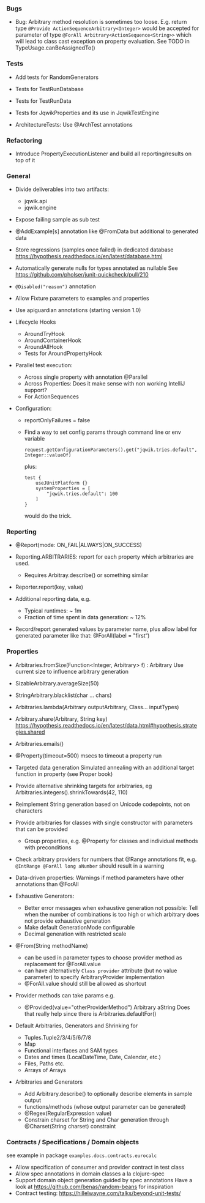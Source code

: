 ### Bugs

- Bug: Arbitrary method resolution is sometimes too loose.
  E.g. return type `@Provide ActionSequenceArbitrary<Integer>` would be accepted
  for parameter of type `@ForAll Arbitrary<ActionSequence<String>>` which will lead
  to class cast exception on property evaluation. See TODO in TypeUsage.canBeAssignedTo()
  
### Tests

- Add tests for RandomGenerators
- Tests for TestRunDatabase
- Tests for TestRunData
- Tests for JqwikProperties and its use in JqwikTestEngine

- ArchitectureTests: Use @ArchTest annotations

### Refactoring

- Introduce PropertyExecutionListener and build all reporting/results on top of it

### General

- Divide deliverables into two artifacts:
  - jqwik.api
  - jqwik.engine

- Expose failing sample as sub test

- @AddExample[s] annotation like @FromData but additional to generated data

- Store regressions (samples once failed) in dedicated database
  https://hypothesis.readthedocs.io/en/latest/database.html

- Automatically generate nulls for types annotated as nullable
  See https://github.com/pholser/junit-quickcheck/pull/210

- `@Disabled("reason")` annotation

- Allow Fixture parameters to examples and properties

- Use apiguardian annotations (starting version 1.0)

- Lifecycle Hooks
  - AroundTryHook
  - AroundContainerHook
  - AroundAllHook
  - Tests for AroundPropertyHook

- Parallel test execution:
  - Across single property with annotation @Parallel 
  - Across Properties: Does it make sense with non working IntelliJ support?
  - For ActionSequences

- Configuration:
  - reportOnlyFailures = false
  - Find a way to set config params through command line or env variable

    `request.getConfigurationParameters().get("jqwik.tries.default", Integer::valueOf)`

    plus:

    ```
    test {
        useJUnitPlatform {}
        systemProperties = [
            "jqwik.tries.default": 100
        ]
    }
    ```

    would do the trick.

### Reporting

- @Report(mode: ON_FAIL|ALWAYS|ON_SUCCESS)

- Reporting.ARBITRARIES: report for each property which arbitraries are used.
  - Requires Arbitray.describe() or something similar

- Reporter.report(key, value)

- Additional reporting data, e.g. 
  - Typical runtimes: ~ 1m 
  - Fraction of time spent in data generation: ~ 12%

- Record/report generated values by parameter name,
  plus allow label for generated parameter like that: @ForAll(label = "first“)


### Properties

- Arbitraries.fromSize(Function<Integer, Arbitrary> f) : Arbitrary
  Use current size to influence arbitrary generation

- SizableArbitrary.averageSize(50)

- StringArbitrary.blacklist(char … chars)

- Arbitraries.lambda(Arbitrary outputArbitrary, Class… inputTypes)

- Arbitrary.share(Arbitrary, String key) 
  https://hypothesis.readthedocs.io/en/latest/data.html#hypothesis.strategies.shared

- Arbitraries.emails()

- @Property(timeout=500) msecs to timeout a property run

- Targeted data generation
  Simulated annealing with an additional target function in property
  (see Proper book)

- Provide alternative shrinking targets for arbitraries,
  eg Arbitraries.integers().shrinkTowards(42, 110)

- Reimplement String generation based on Unicode codepoints, not on characters

- Provide arbitraries for classes with single constructor with parameters
  that can be provided
  - Group properties, e.g. @Property for classes and individual methods with preconditions

- Check arbitrary providers for numbers that @Range annotations fit, e.g.
  `@IntRange @ForAll long aNumber` should result in a warning

- Data-driven properties: Warnings if method parameters have
  other annotations than @ForAll

- Exhaustive Generators:
  - Better error messages when exhaustive generation not possible:
    Tell when the number of combinations is too high
    or which arbitrary does not provide exhaustive generation
  - Make default GenerationMode configurable
  - Decimal generation with restricted scale

- @From(String methodName)
  - can be used in parameter types to choose provider method
    as replacement for @ForAll.value
  - can have alternatively `Class provider` attribute (but no value parameter)
    to specify ArbitraryProvider implementation
  - @ForAll.value should still be allowed as shortcut

- Provider methods can take params e.g.
  - @Provided(value="otherProviderMethod") Arbitrary<String> aString
  Does that really help since there is Arbitraries.defaultFor()

- Default Arbitraries, Generators and Shrinking for
  - Tuples.Tuple2/3/4/5/6/7/8
  - Map
  - Functional interfaces and SAM types
  - Dates and times (LocalDateTime, Date, Calendar, etc.)
  - Files, Paths etc.
  - Arrays of Arrays

- Arbitraries and Generators
  - Add Arbitrary.describe() to optionally describe elements in sample output
  - functions/methods (whose output parameter can be generated)
  - @Regex(RegularExpression value)
  - Constrain charset for String and Char generation through @Charset(String charset) constraint

### Contracts / Specifications / Domain objects

see example in package `examples.docs.contracts.eurocalc`

- Allow specification of consumer and provider contract in test class
- Allow spec annotations in domain classes a la clojure-spec
- Support domain object generation guided by spec annotations
  Have a look at https://github.com/benas/random-beans for inspiration 
- Contract testing: https://hillelwayne.com/talks/beyond-unit-tests/
